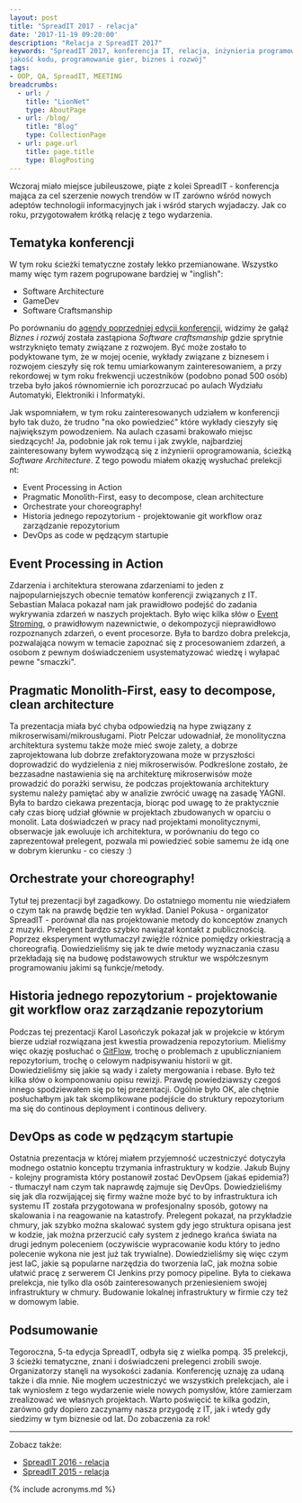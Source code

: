 ```yaml
---
layout: post
title: "SpreadIT 2017 - relacja"
date: '2017-11-19 09:20:00'
description: "Relacja z SpreadIT 2017"
keywords: "SpreadIT 2017, konferencja IT, relacja, inżynieria programowania, 
jakość kodu, programowanie gier, biznes i rozwój"
tags:
- OOP, QA, SpreadIT, MEETING
breadcrumbs:
  - url: /
    title: "LionNet"
    type: AboutPage
  - url: /blog/
    title: "Blog"
    type: CollectionPage
  - url: page.url
    title: page.title
    type: BlogPosting
---
```


Wczoraj miało miejsce jubileuszowe, piąte z kolei SpreadIT - konferencja mająca za cel szerzenie nowych trendów w IT zarówno wśród nowych adeptów technologii informacyjnych jak i wśród starych wyjadaczy. Jak co roku, przygotowałem krótką relację z tego wydarzenia.

## Tematyka konferencji

W tym roku ścieżki tematyczne zostały lekko przemianowane. Wszystko mamy więc tym razem pogrupowane bardziej w "inglish":

* Software Architecture
* GameDev
* Software Craftsmanship

Po porównaniu do [agendy poprzedniej edycji konferencji][1], widzimy że gałąź *Biznes i rozwój* została zastąpiona *Software craftsmanship* gdzie sprytnie wstrzyknięto tematy związane z rozwojem. Być może zostało to podyktowane tym, że w mojej ocenie, wykłady związane z biznesem i rozwojem cieszyły się rok temu umiarkowanym zainteresowaniem, a przy rekordowej w tym roku frekwencji uczestników (podobno ponad 500 osób) trzeba było jakoś równomiernie ich porozrzucać po aulach Wydziału Automatyki, Elektroniki i Informatyki.

Jak wspomniałem, w tym roku zainteresowanych udziałem w konferencji było tak dużo, że trudno "na oko powiedzieć" które wykłady cieszyły się największym powodzeniem. Na aulach czasami brakowało miejsc siedzących! Ja, podobnie jak rok temu i jak zwykle, najbardziej zainteresowany byłem wywodzącą się z inżynierii oprogramowania, ścieżką *Software Architecture*. Z tego powodu miałem okazję wysłuchać prelekcji nt:

* Event Processing in Action
* Pragmatic Monolith-First, easy to decompose, clean architecture
* Orchestrate your choreography!
* Historia jednego repozytorium - projektowanie git workflow oraz zarządzanie repozytorium
* DevOps as code w pędzącym startupie

## Event Processing in Action

Zdarzenia i architektura sterowana zdarzeniami to jeden z najpopularniejszych obecnie tematów konferencji związanych z IT. Sebastian Malaca pokazał nam jak prawidłowo podejść do zadania wykrywania zdarzeń w naszych projektach. Było więc kilka słów o [Event Stroming][2], o prawidłowym nazewnictwie, o dekompozycji nieprawidłowo rozpoznanych zdarzeń, o event procesorze. Była to bardzo dobra prelekcja, pozwalająca nowym w temacie zapoznać się z procesowaniem zdarzeń, a osobom z pewnym doświadczeniem usystematyzować wiedzę i wyłapać pewne "smaczki".

## Pragmatic Monolith-First, easy to decompose, clean architecture

Ta prezentacja miała być chyba odpowiedzią na hype związany z mikroserwisami/mikrousługami. Piotr Pelczar udowadniał, że monolityczna architektura systemu także może mieć swoje zalety, a dobrze zaprojektowana lub dobrze zrefaktoryzowana może w przyszłości doprowadzić do wydzielenia z niej mikroserwisów. Podkreślone zostało, że bezzasadne nastawienia się na architekturę mikroserwisów może prowadzić do porażki serwisu, że podczas projektowania architektury systemu należy pamiętać aby w analizie zwrócić uwagę na zasadę YAGNI. Była to bardzo ciekawa prezentacja, biorąc pod uwagę to że praktycznie cały czas biorę udział głównie w projektach zbudowanych w oparciu o monolit. Lata doświadczeń w pracy nad projektami monolitycznymi, obserwacje jak ewoluuje ich architektura, w porównaniu do tego co zaprezentował prelegent, pozwala mi powiedzieć sobie samemu że idą one w dobrym kierunku - co cieszy :)

## Orchestrate your choreography!

Tytuł tej prezentacji był zagadkowy. Do ostatniego momentu nie wiedziałem o czym tak na prawdę będzie ten wykład. Daniel Pokusa - organizator SpreadIT - porównał dla nas projektowanie metody do konceptów znanych z muzyki. Prelegent bardzo szybko nawiązał kontakt z publicznością. Poprzez eksperyment wytłumaczył zwięźle różnice pomiędzy orkiestracją a choreografią.  Dowiedzieliśmy się jak te dwie metody wyznaczania czasu przekładają się na budowę podstawowych struktur we współczesnym programowaniu jakimi są funkcje/metody.

## Historia jednego repozytorium - projektowanie git workflow oraz zarządzanie repozytorium

Podczas tej prezentacji Karol Lasończyk pokazał jak w projekcie w którym bierze udział rozwiązana jest kwestia prowadzenia repozytorium. Mieliśmy więc okazję posłuchać o [GitFlow][3], trochę o problemach z upublicznianiem repozytorium, trochę o celowym nadpisywaniu historii w git. Dowiedzieliśmy się jakie są wady i zalety mergowania i rebase. Było też kilka słów o komponowaniu opisu rewizji. Prawdę powiedziawszy czegoś innego spodziewałem się po tej prezentacji. Ogólnie było OK, ale chętnie posłuchałbym jak tak skomplikowane podejście do struktury repozytorium ma się do continous deployment i continous delivery.

## DevOps as code w pędzącym startupie

Ostatnia prezentacja w której miałem przyjemność uczestniczyć dotyczyła modnego ostatnio konceptu trzymania infrastruktury w kodzie. Jakub Bujny - kolejny programista który postanowił zostać DevOpsem (jakaś epidemia?) - tłumaczył nam czym tak naprawdę zajmuje się DevOps. Dowiedzieliśmy się jak dla rozwijającej się firmy ważne może być to by infrastruktura ich systemu IT została przygotowana w profesjonalny sposób, gotowy na skalowania i na reagowanie na katastrofy. Prelegent pokazał, na przykładzie chmury, jak szybko można skalować system gdy jego struktura opisana jest w kodzie, jak można przerzucić cały system z jednego krańca świata na drugi jednym poleceniem (oczywiście wypracowanie kodu który to jedno polecenie wykona nie jest już tak trywialne). Dowiedzieliśmy się więc czym jest IaC, jakie są popularne narzędzia do tworzenia IaC, jak można sobie ułatwić pracę z serwerem CI Jenkins przy pomocy pipeline. Była to ciekawa prelekcja, nie tylko dla osób zainteresowanych przeniesieniem swojej infrastruktury w chmury. Budowanie lokalnej infrastruktury w firmie czy też w domowym labie.

## Podsumowanie

Tegoroczna, 5-ta edycja SpreadIT, odbyła się z wielka pompą. 35 prelekcji, 3 ścieżki tematyczne, znani i doświadczeni prelegenci zrobili swoje. Organizatorzy stanęli na wysokości zadania. Konferencję uznaję za udaną także i dla mnie. Nie mogłem uczestniczyć we wszystkich prelekcjach, ale i tak wyniosłem z tego wydarzenie wiele nowych pomysłów, które zamierzam zrealizować we własnych projektach. Warto poświęcić te kilka godzin, zarówno gdy dopiero zaczynamy nasza przygodę z IT, jak i wtedy gdy siedzimy w tym biznesie od lat. Do zobaczenia za rok!

[1]: {{site.url}}/2016/11/20/spreadit-2016-relacja.html
[2]: https://en.wikipedia.org/wiki/Event_storming
[3]: https://www.atlassian.com/git/tutorials/comparing-workflows/gitflow-workflow

* * *

Zobacz także:

* [SpreadIT 2016 - relacja]({{site.url}}/2016/11/20/spreadit-2016-relacja.html)
* [SpreadIT 2015 - relacja]({{site.url}}/2015/11/22/spreadit-2015-relacja.html)

{% include acronyms.md %}

